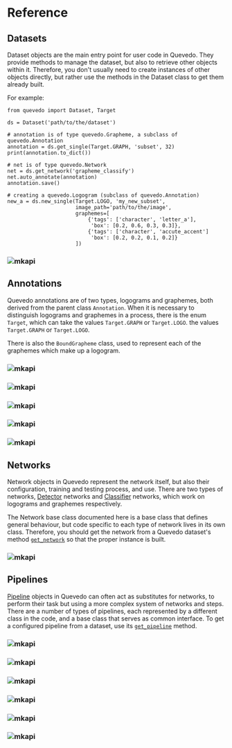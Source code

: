 # Reference

## Datasets

Dataset objects are the main entry point for user code in Quevedo. They provide
methods to manage the dataset, but also to retrieve other objects within it.
Therefore, you don't usually need to create instances of other objects directly,
but rather use the methods in the Dataset class to get them already built.

For example:

```
from quevedo import Dataset, Target

ds = Dataset('path/to/the/dataset')

# annotation is of type quevedo.Grapheme, a subclass of quevedo.Annotation
annotation = ds.get_single(Target.GRAPH, 'subset', 32)
print(annotation.to_dict())

# net is of type quevedo.Network
net = ds.get_network('grapheme_classify')
net.auto_annotate(annotation)
annotation.save()

# creating a quevedo.Logogram (subclass of quevedo.Annotation)
new_a = ds.new_single(Target.LOGO, 'my_new_subset',
                      image_path='path/to/the/image',
                      graphemes=[
                          {'tags': ['character', 'letter_a'],
                           'box': [0.2, 0.6, 0.3, 0.3]},
                          {'tags': ['character', 'accute_accent']
                           'box': [0.2, 0.2, 0.1, 0.2]}
                      ])
```

### ![mkapi](quevedo.Dataset|short)

## Annotations

Quevedo annotations are of two types, logograms and graphemes, both derived from
the parent class `Annotation`. When it is necessary to distinguish logograms and
graphemes in a process, there is the enum `Target`, which can take the values
`Target.GRAPH` or `Target.LOGO`. the values `Target.GRAPH` or `Target.LOGO`.

There is also the `BoundGrapheme` class, used to represent each of the graphemes
which make up a logogram.

### ![mkapi](quevedo.annotation.Annotation|short)
### ![mkapi](quevedo.annotation.Grapheme|short)
### ![mkapi](quevedo.annotation.Logogram|short)
### ![mkapi](quevedo.annotation.logogram.BoundGrapheme|short)
### ![mkapi](quevedo.annotation.logogram.Edge|short)

## Networks

Network objects in Quevedo represent the network itself, but also their
configuration, training and testing process, and use. There are two types of
networks, [Detector](nets.md#detector) networks and
[Classifier](nets.md#classifier) networks, which work on logograms and graphemes
respectively.

The Network base class documented here is a base class that defines general
behaviour, but code specific to each type of network lives in its own class.
Therefore, you should get the network from a Quevedo dataset's method
[`get_network`](#quevedodatasetdatasetget_network) so that the proper instance
is built.

### ![mkapi](quevedo.network.network.Network|short)

## Pipelines

[Pipeline](pipes.md) objects in Quevedo can often act as substitutes for
networks, to perform their task but using a more complex system of networks and
steps. There are a number of types of pipelines, each represented by a different
class in the code, and a base class that serves as common interface. To get
a configured pipeline from a dataset, use its
[`get_pipeline`](#quevedodatasetdatasetget_pipeline) method.

### ![mkapi](quevedo.pipeline.Pipeline|short)
### ![mkapi](quevedo.pipeline.NetworkPipeline|short)
### ![mkapi](quevedo.pipeline.LogogramPipeline|short)
### ![mkapi](quevedo.pipeline.SequencePipeline|short)
### ![mkapi](quevedo.pipeline.BranchPipeline|short)
### ![mkapi](quevedo.pipeline.FunctionPipeline|short)
